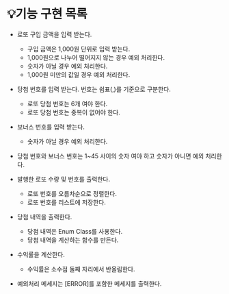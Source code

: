 # 💡기능 구현 목록
- 로또 구입 금액을 입력 받는다.
    - 구입 금액은 1,000원 단위로 입력 받는다.
    - 1,000원으로 나누어 떨어지지 않는 경우 예외 처리한다.
    - 숫자가 아닐 경우 예외 처리한다.
    - 1,000원 미만의 값일 경우 예외 처리한다.
- 당첨 번호를 입력 받는다. 번호는 쉼표(,)를 기준으로 구분한다.
  - 로또 당첨 번호는 6개 여야 한다.
  - 로또 당첨 번호는 중복이 없어야 한다.
- 보너스 번호를 입력 받는다.
  - 숫자가 아닐 경우 예외 처리한다.
- 당첨 번호와 보너스 번호는 1~45 사이의 숫자 여야 하고 숫자가 아니면 예외 처리한다.
- 발행한 로또 수량 및 번호를 출력한다.
  - 로또 번호를 오름차순으로 정렬한다.
  - 로또 번호를 리스트에 저장한다.

- 당첨 내역을 출력한다.
  - 당첨 내역은 Enum Class를 사용한다.
  - 당첨 내역을 계산하는 함수를 만든다.

- 수익률을 계산한다.
  - 수익률은 소수점 둘째 자리에서 반올림한다.

- 예외처리 메세지는 [ERROR]를 포함한 메세지를 출력한다.